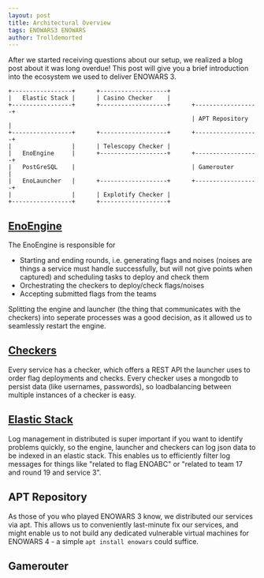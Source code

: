 ```yaml
---
layout: post
title: Architectural Overview
tags: ENOWARS3 ENOWARS
author: Trolldemorted
---
```


After we started receiving questions about our setup, we realized a blog post about it was long overdue! This post will give you a brief introduction into the ecosystem we used to deliver ENOWARS 3.
```
+-----------------+      +-------------------+
|   Elastic Stack |      | Casino Checker    |
+-----------------+      +-------------------+      +------------------+
                                                    | APT Repository   |
+-----------------+      +-------------------+      +------------------+
|                 |      | Telescopy Checker |
|   EnoEngine     |      +-------------------+      +------------------+
|   PostGreSQL    |                                 | Gamerouter       |
|   EnoLauncher   |      +-------------------+      +------------------+
|                 |      | Explotify Checker |
+-----------------+      +-------------------+

```

## [EnoEngine](https://github.com/enowars/EnoEngine)
The EnoEngine is responsible for
- Starting and ending rounds, i.e. generating flags and noises (noises are things a service must handle successfully, but will not give points when captured) and scheduling tasks to deploy and check them
- Orchestrating the checkers to deploy/check flags/noises
- Accepting submitted flags from the teams

Splitting the engine and launcher (the thing that communicates with the checkers) into seperate processes was a good decision, as it allowed us to seamlessly restart the engine.


## [Checkers](https://github.com/enowars/enochecker)
Every service has a checker, which offers a REST API the launcher uses to order flag deployments and checks. Every checker uses a mongodb to persist data (like usernames, passwords), so loadbalancing between multiple instances of a checker is easy.


## [Elastic Stack](https://www.elastic.co)
Log management in distributed is super important if you want to identify problems quickly, so the engine, launcher and checkers can log json data to be indexed in an elastic stack. This enables us to efficiently filter log messages for things like "related to flag ENOABC" or "related to team 17 and round 19 and service 3".


## APT Repository
As those of you who played ENOWARS 3 know, we distributed our services via apt. This allows us to conveniently last-minute fix our services, and might enable us to not build any dedicated vulnerable virtual machines for ENOWARS 4 - a simple `apt install enowars` could suffice.

## Gamerouter
